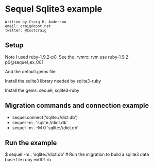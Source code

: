 
Sequel Sqlite3 example
======================
    Written by Craig H. Anderson
    email: craig@coot.net
    twitter: @CootCraig

Setup
-----
Note I used ruby-1.9.2-p0. See the .rvmrc:
    rvm use ruby-1.9.2-p0@sequel_ex_001

And the default.gems file

Install the sqlite3 library needed by sqlite3-ruby

Install the gems: sequel, sqlite3-ruby

Migration commands and connection example
-----------------------------------------
* sequel.connect('sqlite://dict.db')
* sequel -m . 'sqlite://dict.db'
* sequel -m . -M 0 'sqlite://dict.db'

Run the example
---------------
$ sequel -m . 'sqlite://dict.db' # Run the migration to build a sqlite3 data base file
ruby ex001.rb

